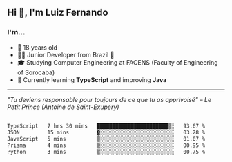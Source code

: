 <h2>Hi 👋, I'm Luiz Fernando</h2>

### I'm...
* 🤟 18 years old
* 👨‍💻 Junior Developer from Brazil 💚
* 🎓 Studying Computer Engineering at FACENS (Faculty of Engineering of Sorocaba)
* 🔭 Currently learning **TypeScript** and improving **Java**

---

_"Tu deviens responsable pour toujours de ce que tu as apprivoisé" – Le Petit Prince (Antoine de Saint-Exupéry)_

##

<!--START_SECTION:waka-->

```txt
TypeScript   7 hrs 30 mins   ███████████████████████▒░   93.67 %
JSON         15 mins         ▓░░░░░░░░░░░░░░░░░░░░░░░░   03.28 %
JavaScript   5 mins          ▒░░░░░░░░░░░░░░░░░░░░░░░░   01.07 %
Prisma       4 mins          ▒░░░░░░░░░░░░░░░░░░░░░░░░   00.95 %
Python       3 mins          ▒░░░░░░░░░░░░░░░░░░░░░░░░   00.75 %
```

<!--END_SECTION:waka-->
